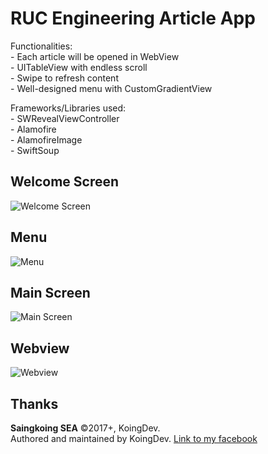 # RUC Engineering Article App

Functionalities: <br>
    - Each article will be opened in WebView <br>
    - UITableView with endless scroll <br>
    - Swipe to refresh content <br>
    - Well-designed menu with CustomGradientView <br>

Frameworks/Libraries used: <br>
    - SWRevealViewController <br>
    - Alamofire <br>
    - AlamofireImage <br>
    - SwiftSoup

Welcome Screen
--------------
<img src="https://raw.github.com/koingdev/rise-up/master/screenshots/welcome.png?raw=true" alt="Welcome Screen">

Menu
----
<img src="https://raw.github.com/koingdev/rise-up/master/screenshots/menu.png?raw=true" alt="Menu">

Main Screen
-----------
<img src="https://raw.github.com/koingdev/rise-up/master/screenshots/main.png?raw=true" alt="Main Screen">

Webview
-------
<img src="https://raw.github.com/koingdev/rise-up/master/screenshots/webview.png?raw=true" alt="Webview">

Thanks
------

**Saingkoing SEA** ©2017+, KoingDev. <br>
Authored and maintained by KoingDev.
<a href="https://facebook.com/sskdev">Link to my facebook</a>
